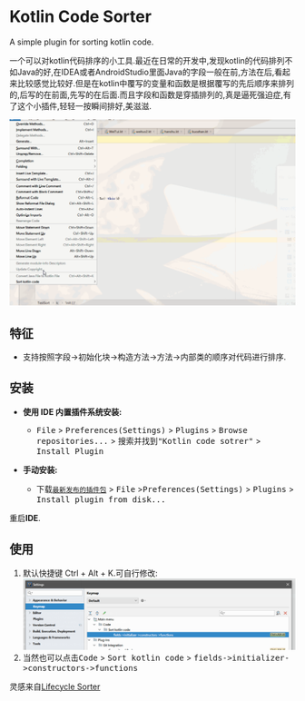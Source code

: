 # Kotlin Code Sorter

A simple plugin for sorting kotlin code.

  一个可以对kotlin代码排序的小工具.最近在日常的开发中,发现kotlin的代码排列不如Java的好,在IDEA或者AndroidStudio里面Java的字段一般在前,方法在后,看起来比较感觉比较好.但是在kotlin中覆写的变量和函数是根据覆写的先后顺序来排列的,后写的在前面,先写的在后面.而且字段和函数是穿插排列的,真是逼死强迫症,有了这个小插件,轻轻一按瞬间排好,美滋滋.

![1](./img/1.gif)

## 特征

-   支持按照字段->初始化块->构造方法->方法->内部类的顺序对代码进行排序.

## 安装

- **使用 IDE 内置插件系统安装:**
  - <kbd>File</kbd> > <kbd>Preferences(Settings)</kbd> > <kbd>Plugins</kbd> > <kbd>Browse repositories...</kbd> > <kbd>搜索并找到"Kotlin code sotrer"</kbd> > <kbd>Install Plugin</kbd>

- **手动安装:**
  - 下载[`最新发布的插件包`][latest-release] > <kbd>File</kbd> ><kbd>Preferences(Settings)</kbd> > <kbd>Plugins</kbd> > <kbd>Install plugin from disk...</kbd>

重启**IDE**.

## 使用

1. 默认快捷键 Ctrl + Alt + K.可自行修改:
   ![2](./img/2.png)
2. 当然也可以点击<kbd>Code</kbd> > <kbd>Sort kotlin code</kbd> > <kbd>fields->initializer->constructors->functions</kbd> 


灵感来自[Lifecycle Sorter](https://plugins.jetbrains.com/plugin/7742-lifecycle-sorter)

[latest-release]: https://plugins.jetbrains.com/plugin/11163-kotlin-code-sorter